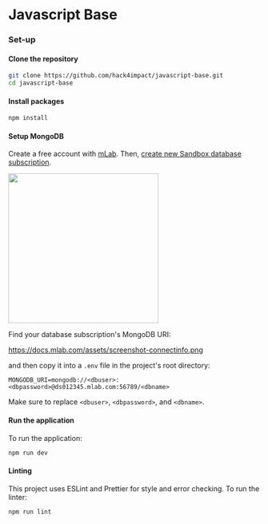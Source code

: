 # Javascript Base

### Set-up
#### Clone the repository
```sh
git clone https://github.com/hack4impact/javascript-base.git
cd javascript-base
```

#### Install packages
```sh
npm install
```

#### Setup MongoDB

Create a free account with [mLab](https://mlab.com/). Then, [create new Sandbox database subscription](https://mlab.com/create/wizard). 

<img src="https://docs.mlab.com/assets/screenshot-createwizard.png" width="300">

Find your database subscription's MongoDB URI:

https://docs.mlab.com/assets/screenshot-connectinfo.png

and then copy it into a `.env` file in the project's root directory:

```
MONGODB_URI=mongodb://<dbuser>:<dbpassword>@ds012345.mlab.com:56789/<dbname>
```

Make sure to replace `<dbuser>`, `<dbpassword>`, and `<dbname>`.

#### Run the application
To run the application:
```sh
npm run dev
```

#### Linting
This project uses ESLint and Prettier for style and error checking. To run the linter:
```sh
npm run lint
```
